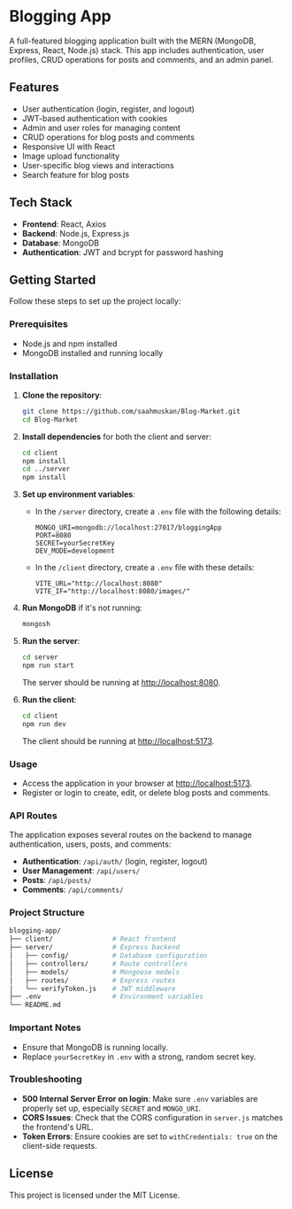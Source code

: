 
# Blogging App

A full-featured blogging application built with the MERN (MongoDB, Express, React, Node.js) stack. This app includes authentication, user profiles, CRUD operations for posts and comments, and an admin panel.

## Features

- User authentication (login, register, and logout)
- JWT-based authentication with cookies
- Admin and user roles for managing content
- CRUD operations for blog posts and comments
- Responsive UI with React
- Image upload functionality
- User-specific blog views and interactions
- Search feature for blog posts

## Tech Stack

- **Frontend**: React, Axios
- **Backend**: Node.js, Express.js
- **Database**: MongoDB
- **Authentication**: JWT and bcrypt for password hashing

## Getting Started

Follow these steps to set up the project locally:

### Prerequisites

- Node.js and npm installed
- MongoDB installed and running locally

### Installation

1. **Clone the repository**:
   ```bash
   git clone https://github.com/saahmuskan/Blog-Market.git
   cd Blog-Market
   ```

2. **Install dependencies** for both the client and server:
   ```bash
   cd client
   npm install
   cd ../server
   npm install
   ```

3. **Set up environment variables**:
   - In the `/server` directory, create a `.env` file with the following details:
     ```env
     MONGO_URI=mongodb://localhost:27017/bloggingApp
     PORT=8080
     SECRET=yourSecretKey
     DEV_MODE=development
     ```
   - In the `/client` directory, create a `.env` file with these details:
     ```env
     VITE_URL="http://localhost:8080"
     VITE_IF="http://localhost:8080/images/"
     ```

4. **Run MongoDB** if it's not running:
   ```bash
   mongosh
   ```

5. **Run the server**:
   ```bash
   cd server
   npm run start
   ```
   The server should be running at [http://localhost:8080](http://localhost:8080).

6. **Run the client**:
   ```bash
   cd client
   npm run dev
   ```
   The client should be running at [http://localhost:5173](http://localhost:5173).

### Usage

- Access the application in your browser at [http://localhost:5173](http://localhost:5173).
- Register or login to create, edit, or delete blog posts and comments.

### API Routes

The application exposes several routes on the backend to manage authentication, users, posts, and comments:

- **Authentication**: `/api/auth/` (login, register, logout)
- **User Management**: `/api/users/`
- **Posts**: `/api/posts/`
- **Comments**: `/api/comments/`

### Project Structure

```bash
blogging-app/
├── client/               # React frontend
├── server/               # Express backend
│   ├── config/           # Database configuration
│   ├── controllers/      # Route controllers
│   ├── models/           # Mongoose models
│   ├── routes/           # Express routes
│   └── verifyToken.js    # JWT middleware
├── .env                  # Environment variables
└── README.md
```

### Important Notes

- Ensure that MongoDB is running locally.
- Replace `yourSecretKey` in `.env` with a strong, random secret key.

### Troubleshooting

- **500 Internal Server Error on login**: Make sure `.env` variables are properly set up, especially `SECRET` and `MONGO_URI`.
- **CORS Issues**: Check that the CORS configuration in `server.js` matches the frontend's URL.
- **Token Errors**: Ensure cookies are set to `withCredentials: true` on the client-side requests.

## License

This project is licensed under the MIT License.
